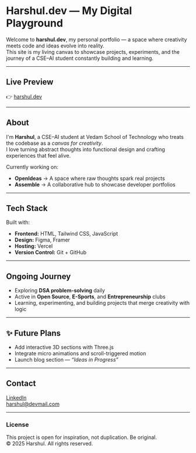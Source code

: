 # Harshul.dev — My Digital Playground

Welcome to **harshul.dev**, my personal portfolio — a space where creativity meets code and ideas evolve into reality.  
This site is my living canvas to showcase projects, experiments, and the journey of a CSE–AI student constantly building and learning.

---

## Live Preview  
👉 [harshul.dev]()

---

## About  
I'm **Harshul**, a CSE–AI student at Vedam School of Technology who treats the codebase as a *canvas for creativity*.  
I love turning abstract thoughts into functional design and crafting experiences that feel alive.

Currently working on:
- **OpenIdeas** → A space where raw thoughts spark real projects  
- **Assemble** → A collaborative hub to showcase developer portfolios  

---

## Tech Stack  
Built with:
- **Frontend:** HTML, Tailwind CSS, JavaScript  
- **Design:** Figma, Framer  
- **Hosting:** Vercel  
- **Version Control:** Git + GitHub  

---

## Ongoing Journey  
- Exploring **DSA problem-solving** daily  
- Active in **Open Source**, **E-Sports**, and **Entrepreneurship** clubs  
- Learning, experimenting, and building projects that merge creativity with logic  

---

## ✨ Future Plans  
- Add interactive 3D sections with Three.js  
- Integrate micro animations and scroll-triggered motion  
- Launch blog section — *“Ideas in Progress”*  

---

## Contact  
 [LinkedIn](https://linkedin.com/in/harshul)  
 harshul@devmail.com

---

### License  
This project is open for inspiration, not duplication. Be original.  
© 2025 Harshul. All rights reserved.
